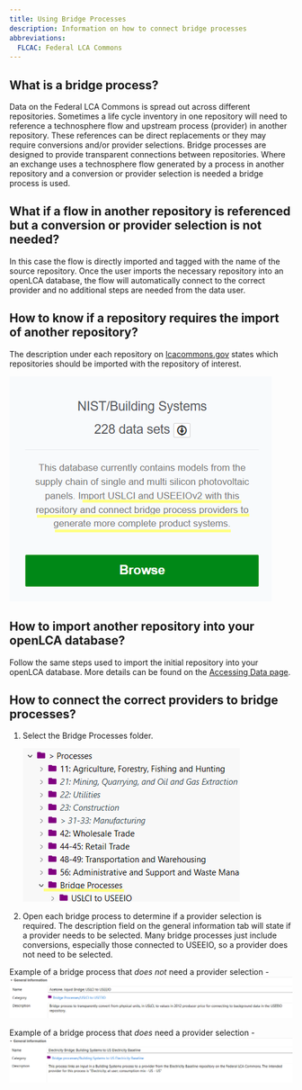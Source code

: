 ```yaml
---
title: Using Bridge Processes
description: Information on how to connect bridge processes
abbreviations:
  FLCAC: Federal LCA Commons
---
```


## What is a bridge process?
Data on the Federal LCA Commons is spread out across different repositories. Sometimes a life cycle inventory in one repository will need to reference a technosphere flow and upstream process (provider) in another repository. These references can be direct replacements or they may require conversions and/or provider selections. Bridge processes are designed to provide transparent connections between repositories. Where an exchange uses a technosphere flow generated by a process in another repository and a conversion or provider selection is needed a bridge process is used.

## What if a flow in another repository is referenced but a conversion or provider selection is not needed?
In this case the flow is directly imported and tagged with the name of the source repository. Once the user imports the necessary repository into an openLCA database, the flow will automatically connect to the correct provider and no additional steps are needed from the data user.

## How to know if a repository requires the import of another repository?
The description under each repository on [lcacommons.gov](lcacommons.gov) states which repositories should be imported with the repository of interest.

![alt text](img/image-3.png)

## How to import another repository into your openLCA database?
Follow the same steps used to import the initial repository into your openLCA database. More details can be found on the [Accessing Data page](https://flcac-admin.github.io/FLCAC-docs/accessing-data).

## How to connect the correct providers to bridge processes?
1. Select the Bridge Processes folder.

    ![alt text](img/image-4.png)

2. Open each bridge process to determine if a provider selection is required. The description field on the general information tab will state if a provider needs to be selected. Many bridge processes just include conversions, especially those connected to USEEIO, so a provider does not need to be selected. 

Example of a bridge process that *does not* need a provider selection -
    ![alt text](img/image-5.png)

Example of a bridge process that *does* need a provider selection -
    ![alt text](img/image-6.png)
